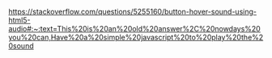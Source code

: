 https://stackoverflow.com/questions/5255160/button-hover-sound-using-html5-audio#:~:text=This%20is%20an%20old%20answer%2C%20nowdays%20you%20can,Have%20a%20simple%20javascript%20to%20play%20the%20sound
